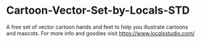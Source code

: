 # Cartoon-Vector-Set-by-Locals-STD
A free set of vector cartoon hands and feet to help you illustrate cartoons and mascots.
For more info and goodies visit https://www.localsstudio.com/ 
